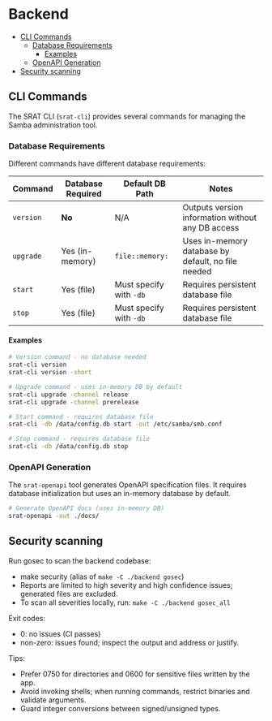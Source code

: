 # Backend

<!-- START doctoc generated TOC please keep comment here to allow auto update -->
<!-- DON'T EDIT THIS SECTION, INSTEAD RE-RUN doctoc TO UPDATE -->

- [CLI Commands](#cli-commands)
  - [Database Requirements](#database-requirements)
    - [Examples](#examples)
  - [OpenAPI Generation](#openapi-generation)
- [Security scanning](#security-scanning)

<!-- END doctoc generated TOC please keep comment here to allow auto update -->

## CLI Commands

The SRAT CLI (`srat-cli`) provides several commands for managing the Samba administration tool.

### Database Requirements

Different commands have different database requirements:

| Command   | Database Required | Default DB Path         | Notes                                              |
| --------- | ----------------- | ----------------------- | -------------------------------------------------- |
| `version` | **No**            | N/A                     | Outputs version information without any DB access  |
| `upgrade` | Yes (in-memory)   | `file::memory:`         | Uses in-memory database by default, no file needed |
| `start`   | Yes (file)        | Must specify with `-db` | Requires persistent database file                  |
| `stop`    | Yes (file)        | Must specify with `-db` | Requires persistent database file                  |

#### Examples

```bash
# Version command - no database needed
srat-cli version
srat-cli version -short

# Upgrade command - uses in-memory DB by default
srat-cli upgrade -channel release
srat-cli upgrade -channel prerelease

# Start command - requires database file
srat-cli -db /data/config.db start -out /etc/samba/smb.conf

# Stop command - requires database file
srat-cli -db /data/config.db stop
```

### OpenAPI Generation

The `srat-openapi` tool generates OpenAPI specification files. It requires database initialization but uses an in-memory database by default.

```bash
# Generate OpenAPI docs (uses in-memory DB)
srat-openapi -out ./docs/
```

## Security scanning

Run gosec to scan the backend codebase:

- make security (alias of `make -C ./backend gosec`)
- Reports are limited to high severity and high confidence issues; generated files are excluded.
- To scan all severities locally, run: `make -C ./backend gosec_all`

Exit codes:

- 0: no issues (CI passes)
- non-zero: issues found; inspect the output and address or justify.

Tips:

- Prefer 0750 for directories and 0600 for sensitive files written by the app.
- Avoid invoking shells; when running commands, restrict binaries and validate arguments.
- Guard integer conversions between signed/unsigned types.
